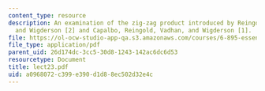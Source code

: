 ```yaml
---
content_type: resource
description: An examination of the zig-zag product introduced by Reingold, Vadhan,
  and Wigderson [2] and Capalbo, Reingold, Vadhan, and Wigderson [1].
file: https://ol-ocw-studio-app-qa.s3.amazonaws.com/courses/6-895-essential-coding-theory-fall-2004/a0968072c399e390d1d88ec502d32e4c_lect23.pdf
file_type: application/pdf
parent_uid: 26d174dc-3cc5-30d8-1243-142ac6dc6d53
resourcetype: Document
title: lect23.pdf
uid: a0968072-c399-e390-d1d8-8ec502d32e4c
---
```

